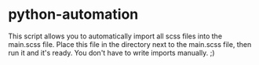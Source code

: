 # python-automation

This script allows you to automatically import all scss files into the main.scss file. Place this file in the directory next to the main.scss file, then run it and it's ready. You don't have to write imports manually. ;)
